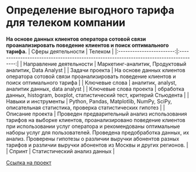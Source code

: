 # Определение выгодного тарифа для телеком компании
**На основе данных клиентов оператора сотовой связи проанализировать поведение клиентов и поиск оптимального тарифа.**
| Сферы деятельности       | Телеком                                                                                |
|:------------------------:|:--------------------------------------------------------------------------------------:|
| Направление деятельности | Маркетинг-аналитик, Продуктовый аналитик, Data Analyst                                 |
| Задачи проекта           | На основе данных клиентов оператора сотовой связи проанализировать поведение клиентов и поиск оптимального тарифа   |
| Ключевые слова           | аналитик, analyst, аналитик данных, data analyst                                      |
| Ключевые слова проекта   | обработка данных, histogram, boxplot, статистический тест, критерий Стьюдента          |
| Навыки и инструменты     | Python, Pandas, Matplotlib, NumPy, SciPy, описательная статистика, проверка статистических гипотез   |
| Описание проекта         | Проведен предварительный анализ использования тарифов на выборке клиентов, проанализировано поведение клиентов при использовании услуг оператора и рекомендованы оптимальные наборы услуг для пользователей. Проведена предобработка данных, их анализ. Проверены гипотезы о различии выручки абонентов разных тарифов и различии выручки абонентов из Москвы и других регионов. |
| Спринт                    | Статистический анализ данных                                                           |

[Ссылка на проект](https://github.com/elanskov/elanskov_roman/tree/main/04_The_prospects_of_the_tariff_plan "Определение выгодного тарифа для телеком компании")
